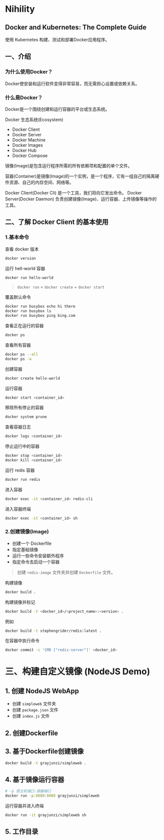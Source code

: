 # Nihility

Docker and Kubernetes: The Complete Guide
---

使用 Kubernetes 构建、测试和部署Docker应用程序。


## 一、介绍

### 为什么使用Docker？

Docker使安装和运行软件变得非常容易，而无需担心设置或依赖关系。

### 什么是Docker？

Docker是一个围绕创建和运行容器的平台或生态系统。

Docker 生态系统(Ecosystem)

- Docker Client
- Docker Server
- Docker Machine
- Docker Images
- Docker Hub
- Docker Compose 

镜像(Image)是包含运行程序所需的所有依赖项和配置的单个文件。

容器(Container)是镜像(Image)的一个实例，是一个程序，它有一组自己的隔离硬件资源、自己的内存空间、网络等。

Docker Client(Docker Cli) 是一个工具，我们将向它发出命令。
Docker Server(Docker Daemon) 负责创建镜像(Image)、运行容器、上传镜像等操作的工具。

## 二、了解 Docker Client 的基本使用

### 1.基本命令

查看 docker 版本
```bash
docker version
```

运行 hell-world 容器
```bash
docker run hello-world
```

> `docker run` = `docker create` + `docker start`

覆盖默认命令
```bash
docker run busybox echo hi there
docker run busybox ls
docker run busybox ping bing.com
```

查看正在运行的容器
```bash
docker ps 
```

查看所有容器
```bash
docker ps --all
docker ps -a
```

创建容器
```bash
docker create hello-world
```

运行容器
```bash
docker start <container_id>
```

移除所有停止的容器
```bash
docker system prune 
```

查看容器日志
```bash
docker logs <container_id> 
```

停止运行中的容器
```bash
docker stop <container_id>
docker kill <container_id>
```

运行 redis 容器
```bash
docker run redis
```

进入容器
```bash
docker exec -it <container_id> redis-cli
```

进入容器终端
```bash
docker exec -it <container_id> sh
```

### 2.创建镜像(Image)

- 创建一个 Dockerfile
- 指定基础镜像
- 运行一些命令安装额外程序
- 指定命令去启动一个容器

> 创建 `redis-image` 文件夹并创建 `Dockerfile` 文件。

构建镜像
```bash
docker build .
```
构建镜像并标记
```bash
docker build -t <docker_id>/<project_name>:<version> .
```
例如
```bash
docker build -t stephengrider/redis:latest .
```

在容器中执行命令
```bash
docker commit -c 'CMD ["redis-server"]' <docker_id>
```


# 三、构建自定义镜像 (NodeJS Demo)

## 1. 创建 NodeJS WebApp

- 创建 `simpleweb` 文件夹
- 创建 `package.json` 文件
- 创建 `index.js` 文件

## 2. 创建Dockerfile

## 3. 基于Dockerfile创建镜像

```bash
docker build -t grayjunzi/simpleweb .
```

## 4. 基于镜像运行容器

```bash
# -p 宿主机端口:容器端口
docker run -p:8080:8080 grayjunzi/simpleweb
```

运行容器并进入终端
```bash
docker run -it grayjunzi/simpleweb sh
```


## 5. 工作目录

